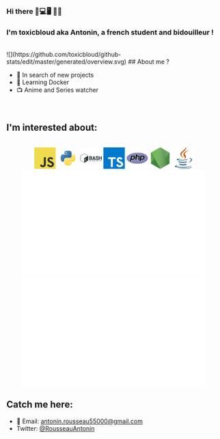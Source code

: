### Hi there 👋💻🖥️ 👨‍💻 

### I'm toxicbloud aka Antonin, a french student and bidouilleur !

<br>
![](https://github.com/toxicbloud/github-stats/edit/master/generated/overview.svg)
## About me ?

- 👀 In search of new projects
- 🧠 Learning Docker 
- 📺 Anime and Series watcher

<br>

## I'm interested about: 

<br>

<div align="center">
  <img height="50" src="https://raw.githubusercontent.com/github/explore/80688e429a7d4ef2fca1e82350fe8e3517d3494d/topics/javascript/javascript.png">
  <img height="50" src="https://raw.githubusercontent.com/github/explore/80688e429a7d4ef2fca1e82350fe8e3517d3494d/topics/python/python.png">
  <img height="50" src="https://raw.githubusercontent.com/github/explore/80688e429a7d4ef2fca1e82350fe8e3517d3494d/topics/bash/bash.png">
  <img height="50" src="https://raw.githubusercontent.com/github/explore/80688e429a7d4ef2fca1e82350fe8e3517d3494d/topics/typescript/typescript.png">
  <img height="50" src="https://raw.githubusercontent.com/github/explore/80688e429a7d4ef2fca1e82350fe8e3517d3494d/topics/php/php.png">
  <img height="50" src="https://raw.githubusercontent.com/github/explore/80688e429a7d4ef2fca1e82350fe8e3517d3494d/topics/nodejs/nodejs.png">
  <img height="50" src="https://raw.githubusercontent.com/github/explore/80688e429a7d4ef2fca1e82350fe8e3517d3494d/topics/java/java.png">
</div>

<div align="center">
  <img height="250" src="https://raw.githubusercontent.com/toxicbloud/github-stats/8cb221933828ec9474a8fb2d3e9b8d30a95fb987/generated/overview.svg">
  <img height="250" src="https://raw.githubusercontent.com/toxicbloud/github-stats/b20bc041e2b75617c546bcbf483c54f97da3a881/generated/languages.svg">
</div>

## Catch me here:

- 📝 Email: antonin.rousseau55000@gmail.com
- Twitter: [@RousseauAntonin](https://twitter.com/@RousseauAntonin)
